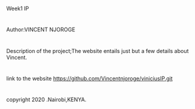 #
Week1 IP
#
Author:VINCENT NJOROGE
#
Description of the project;The website entails just but a few details about Vincent.
#
#
link to the website https://github.com/Vincentnjoroge/viniciusIP.git
# 
copyright 2020 .Nairobi,KENYA.
